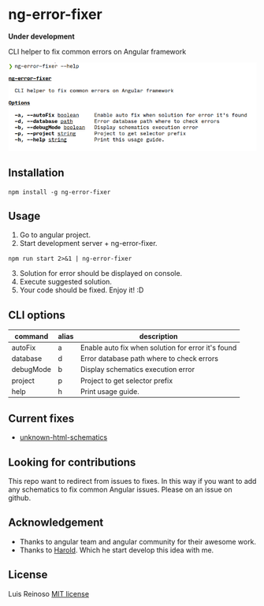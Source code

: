 # ng-error-fixer

**Under development**

CLI helper to fix common errors on Angular framework

![Help](help.png)

## Installation

```console
npm install -g ng-error-fixer
```

## Usage

1. Go to angular project.
2. Start development server + ng-error-fixer.

```console
npm run start 2>&1 | ng-error-fixer
```
3. Solution for error should be displayed on console.
4. Execute suggested solution.
5. Your code should be fixed. Enjoy it! :D
## CLI options
| command   	| alias 	| description                                        	|
|-----------	|-------	|----------------------------------------------------	|
| autoFix   	| a     	| Enable auto fix when solution for error it's found 	|
| database  	| d     	| Error database path where to check errors          	|
| debugMode 	| b     	| Display schematics execution error                 	|
| project   	| p     	| Project to get selector prefix                     	|
| help      	| h     	| Print usage guide.                                 	|


## Current fixes

- [unknown-html-schematics](https://github.com/LuisReinoso/unknown-html-schematics)

## Looking for contributions

This repo want to redirect from issues to fixes. In this way if you want to add any schematics to fix common Angular issues. Please on an issue on github.

## Acknowledgement

- Thanks to angular team and angular community for their awesome work.
- Thanks to [Harold](https://github.com/HaroldMaster). Which he start  develop this idea with me.

## License

Luis Reinoso [MIT license](LICENSE)
